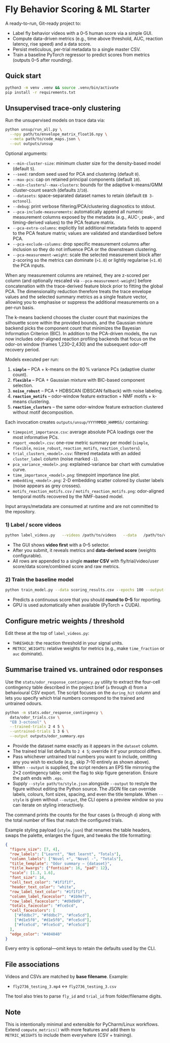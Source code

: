 # Fly Behavior Scoring & ML Starter

A ready-to-run, Git-ready project to:
- Label fly behavior videos with a 0–5 human score via a simple GUI.
- Compute data-driven metrics (e.g., time above threshold, AUC, reaction latency, rise speed) and a data score.
- Persist meticulous, per-trial metadata to a single master CSV.
- Train a baseline PyTorch regressor to predict scores from metrics (outputs 0–5 after rounding).

## Quick start

```bash
python3 -m venv .venv && source .venv/bin/activate
pip install -r requirements.txt
```

## Unsupervised trace-only clustering

Run the unsupervised models on trace data via:

```bash
python unsup/run_all.py \
  --npy path/to/envelope_matrix_float16.npy \
  --meta path/to/code_maps.json \
  --out outputs/unsup
```

Optional arguments:

- `--min-cluster-size`: minimum cluster size for the density-based model (default `5`).
- `--seed`: random seed used for PCA and clustering (default `0`).
- `--max-pcs`: cap on retained principal components (default `10`).
- `--min-clusters`/`--max-clusters`: bounds for the adaptive k-means/GMM cluster-count search (defaults `2`/`10`).
- `--datasets`: space-separated dataset names to retain (default `EB 3-octonol`).
- `--debug`: print verbose filtering/PCA/clustering diagnostics to stdout.
- `--pca-include-measurements`: automatically append all numeric measurement columns exposed by the metadata (e.g., AUC-, peak-, and timing-derived values) to the PCA feature matrix.
- `--pca-extra-columns`: explicitly list additional metadata fields to append to the PCA feature matrix; values are validated and standardised before PCA.
- `--pca-exclude-columns`: drop specific measurement columns after inclusion so they do not influence PCA or the downstream clustering.
- `--pca-measurement-weight`: scale the selected measurement block after z-scoring so the metrics can dominate (`>1.0`) or lightly regularise (`<1.0`) the PCA inputs.

When any measurement columns are retained, they are z-scored per column (and optionally rescaled via `--pca-measurement-weight`) before concatenation with the trace-derived feature block prior to fitting the global PCA. The dimensionality reduction therefore treats the trace envelope values and the selected summary metrics as a single feature vector, allowing you to emphasise or suppress the additional measurements on a per-run basis.

The k-means backend chooses the cluster count that maximizes the silhouette score within the provided bounds, and the Gaussian mixture backend picks the component count that minimizes the Bayesian Information Criterion (BIC). In addition to the PCA-driven models, the run now includes odor-aligned reaction profiling backends that focus on the odor-on window (frames 1,230–2,430) and the subsequent odor-off recovery period.

Models executed per run:

1. **`simple`** – PCA + k-means on the 80 % variance PCs (adaptive cluster count).
2. **`flexible`** – PCA + Gaussian mixture with BIC-based component selection.
3. **`noise_robust`** – PCA + HDBSCAN (DBSCAN fallback) with noise labeling.
4. **`reaction_motifs`** – odor-window feature extraction + NMF motifs + k-means clustering.
5. **`reaction_clusters`** – the same odor-window feature extraction clustered without motif decomposition.

Each invocation creates `outputs/unsup/YYYYMMDD_HHMMSS/` containing:

- `timepoint_importance.csv`: average absolute PCA loadings over the most informative PCs.
- `report_<model>.csv`: one-row metric summary per model (`simple`, `flexible`, `noise_robust`, `reaction_motifs`, `reaction_clusters`).
- `trial_clusters_<model>.csv`: filtered metadata with an added `cluster_label` column (noise marked `-1`).
- `pca_variance_<model>.png`: explained-variance bar chart with cumulative curve.
- `time_importance_<model>.png`: timepoint importance line plot.
- `embedding_<model>.png`: 2-D embedding scatter colored by cluster labels (noise appears as grey crosses).
- `motifs_reaction_motifs.csv` / `motifs_reaction_motifs.png`: odor-aligned temporal motifs recovered by the NMF-based model.

Input arrays/metadata are consumed at runtime and are not committed to the repository.

### 1) Label / score videos

```bash
python label_videos.py   --videos /path/to/videos   --data   /path/to/csvs   --output scoring_results.csv
```

- The GUI shows **video first** with a 0–5 selector.
- After you submit, it reveals metrics and **data-derived score** (weights configurable).
- All rows are appended to a single **master CSV** with fly/trial/video/user score/data score/combined score and raw metrics.

### 2) Train the baseline model

```bash
python train_model.py --data scoring_results.csv --epochs 100 --output-model fly_score_model.pth
```

- Predicts a continuous score that you should **round to 0–5** for reporting.
- GPU is used automatically when available (PyTorch + CUDA).

## Configure metric weights / threshold

Edit these at the top of `label_videos.py`:
- `THRESHOLD`: the reaction threshold in your signal units.
- `METRIC_WEIGHTS`: relative weights for metrics (e.g., make `time_fraction` or `auc` dominate).

## Summarise trained vs. untrained odor responses

Use the `stats/odor_response_contingency.py` utility to extract the four-cell
contingency table described in the project brief (``a`` through ``d``) from a
behavioural CSV export. The script focuses on the `during_hit` column and lets
you specify which trial numbers correspond to the trained and untrained odours.

```bash
python -m stats.odor_response_contingency \
  data/odor_trials.csv \
  "EB 3-octonol" \
  --trained-trials 2 4 5 \
  --untrained-trials 1 3 6 \
  --output outputs/odor_summary.eps
```

- Provide the dataset name exactly as it appears in the `dataset` column.
- The trained trial list defaults to `2 4 5`; override it if your protocol
  differs.
- Pass whichever untrained trial numbers you want to include, omitting any you
  wish to exclude (e.g., skip 7–10 entirely as shown above).
- When `--output` is supplied, the script renders an EPS file mirroring the 2×2
  contingency table; omit the flag to skip figure generation. Ensure the path
  ends with `.eps`.
- Supply `--style path/to/style.json` alongside `--output` to restyle the
  figure without editing the Python source. The JSON file can override labels,
  colours, font sizes, spacing, and even the title template. When `--style` is
  given without `--output`, the CLI opens a preview window so you can iterate on
  styling interactively.

The command prints the counts for the four cases (`a` through `d`) along with
the total number of flies that match the configured trials.

Example styling payload (`style.json`) that renames the table headers, swaps the
palette, enlarges the figure, and tweaks the title formatting:

```json
{
  "figure_size": [7, 4],
  "row_labels": ["Learnt", "Not learnt", "Totals"],
  "column_labels": ["Novel +", "Novel -", "Totals"],
  "title_template": "Odor summary — {dataset}",
  "title_kwargs": {"fontsize": 16, "pad": 12},
  "scale": [1.3, 1.6],
  "font_size": 14,
  "cell_text_color": "#1f1f1f",
  "header_text_color": "white",
  "row_label_text_color": "#1f1f1f",
  "column_label_facecolor": "#1b9e77",
  "row_label_facecolor": "#d9d9d9",
  "totals_facecolor": "#fce5cd",
  "cell_facecolors": [
    ["#fddbc7", "#fddbc7", "#fce5cd"],
    ["#d1e5f0", "#d1e5f0", "#fce5cd"],
    ["#fce5cd", "#fce5cd", "#fce5cd"]
  ],
  "edge_color": "#404040"
}
```

Every entry is optional—omit keys to retain the defaults used by the CLI.

## File associations

Videos and CSVs are matched by **base filename**. Example:
- `fly2736_testing_3.mp4` ↔ `fly2736_testing_3.csv`

The tool also tries to parse `fly_id` and `trial_id` from folder/filename digits.

## Note

This is intentionally minimal and extensible for PyCharm/Linux workflows. Extend `compute_metrics()` with more features and add them to `METRIC_WEIGHTS` to include them everywhere (CSV + training).

